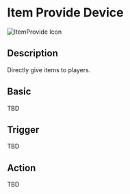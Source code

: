 # Item Provide Device

![ItemProvide Icon](../../images/DeviceIcons/Device_ItemProvide.png)

## Description

Directly give items to players.

## Basic

TBD

## Trigger

TBD

## Action

TBD
